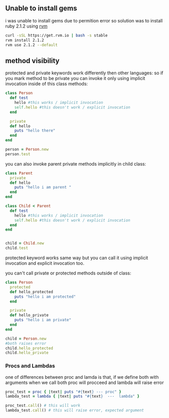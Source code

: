 ## Unable to install gems 
i was unable to install gems due to permition error so solution was to install ruby 2.1.2 using [rvm](https://rvm.io/)
```bash
curl -sSL https://get.rvm.io | bash -s stable
rvm install 2.1.2
rvm use 2.1.2 --default
```

## method visibility
protected and private keywords work differently then other languages: so if you mark method to be private you can invoke it only using implicit invocation inside of this class methods:

```ruby
class Person
  def test
    hello #this works / implicit invocation
    self.hello #this doesn't work / explicit invocation
  end

  private
  def hello
    puts "hello there"
  end
end

person = Person.new
person.test
```

you can also invoke parent private methods implicitly in child class:

```ruby
class Parent
  private
  def hello
    puts "hello i am parent "
  end
end

class Child < Parent
  def test
    hello #this works / implicit invocation
    self.hello #this doesn't work / explicit invocation
  end
end


child = Child.new
child.test
```

protected keyword works same way but you can call it using implicit invocation and explicit invocation too.

you can't call private or protected methods outside of class:
```ruby
class Person
  protected
  def hello_protected
    puts "hello i am protected"
  end

  private
  def hello_private
    puts "hello i am private"
  end
end

child = Person.new
#both raises error
child.hello_protected
child.hello_private
```

### Procs and Lambdas
one of differences between proc and lamda is that, if we define both with arguments when we call both proc will procceed and lambda will raise error 

```ruby
proc_test = proc { |text| puts "#{text} --- proc" }
lambda_test = lambda { |text| puts "#{text}  ---  lambda" }

proc_test.call() # this will work 
lambda_test.call() # this will raise error, expected argument

```
